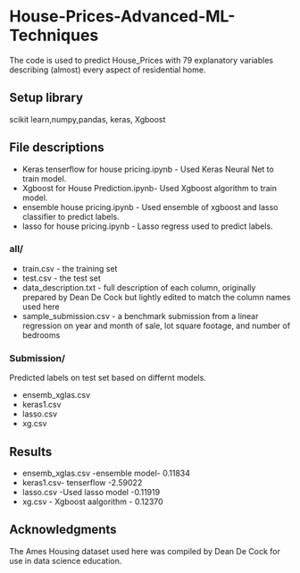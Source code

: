 # House-Prices-Advanced-ML-Techniques 

The code is used to predict House_Prices with 79 explanatory variables describing (almost) every aspect of residential home. 
## Setup library
scikit learn,numpy,pandas, keras, Xgboost

## File descriptions

* Keras tenserflow for house pricing.ipynb - Used Keras Neural Net to train model.
* Xgboost for House Prediction.ipynb- Used Xgboost algorithm to train model.
* ensemble house pricing.ipynb - Used ensemble of xgboost and lasso classifier to predict labels.
* lasso for house pricing.ipynb - Lasso regress used to predict labels.

### all/
* train.csv - the training set
* test.csv - the test set
* data_description.txt - full description of each column, originally prepared by Dean De Cock but lightly edited to match the column names used here
* sample_submission.csv - a benchmark submission from a linear regression on year and month of sale, lot square footage, and number of bedrooms

### Submission/
Predicted labels on test set based on differnt models.
* ensemb_xglas.csv	
*	keras1.csv	 
* lasso.csv	
* xg.csv

## Results

* ensemb_xglas.csv -ensemble model- 0.11834
* keras1.csv- tenserflow -2.59022
* lasso.csv -Used lasso model -0.11919
* xg.csv - Xgboost aalgorithm - 0.12370

## Acknowledgments

The Ames Housing dataset used here was compiled by Dean De Cock for use in data science education.
